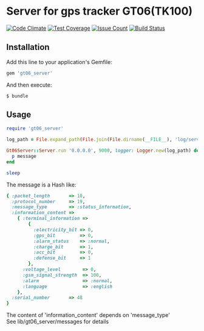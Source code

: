 # Server for gps tracker GT06(TK100)

[![Code Climate](https://codeclimate.com/github/CoolElvis/gt06_server/badges/gpa.svg)](https://codeclimate.com/github/CoolElvis/gt06_server)
[![Test Coverage](https://codeclimate.com/github/CoolElvis/gt06_server/badges/coverage.svg)](https://codeclimate.com/github/CoolElvis/gt06_server/coverage)
[![Issue Count](https://codeclimate.com/github/CoolElvis/gt06_server/badges/issue_count.svg)](https://codeclimate.com/github/CoolElvis/gt06_server)
[![Build Status](https://travis-ci.org/CoolElvis/gt06_server.svg?branch=master)](https://travis-ci.org/CoolElvis/gt06_server)


## Installation

Add this line to your application's Gemfile:

```ruby
gem 'gt06_server'
```

And then execute:

    $ bundle

## Usage

````ruby 
require 'gt06_server'

log_path = File.expand_path(File.join(File.dirname(__FILE__), 'log/server.log'))

Gt06Server::Server.run '0.0.0.0', 9000, logger: Logger.new(log_path) do |message|
  p message
end

sleep

````

The message is a Hash like:  

````ruby 
{ :packet_length       => 10,
  :protocol_number     => 19,
  :message_type        => :status_information,
  :information_content =>
    { :terminal_information =>
        {
          :electricity_bit => 0,
          :gps_bit         => 0,
          :alarm_status    => :normal,
          :charge_bit      => 1,
          :acc_bit         => 0,
          :defense_bit     => 1
        },
      :voltage_level        => 0,
      :gsm_signal_strength  => 100,
      :alarm                => :normal,
      :language             => :english
    },
  :serial_number       => 48
}
````
The content of 'information_content' depends on 'message_type'  
See lib/gt06_server/messages for details  
